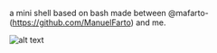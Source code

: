 a mini shell based on bash made between @mafarto- (https://github.com/ManuelFarto) and me.


![alt text](https://github.com/gordobil/minishell_42/blob/main/pdfs/minishell_banner.png?raw=true)
